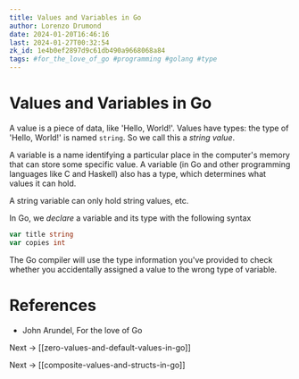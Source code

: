 ```yaml
---
title: Values and Variables in Go
author: Lorenzo Drumond
date: 2024-01-20T16:46:16
last: 2024-01-27T00:32:54
zk_id: 1e4b0ef2897d9c61db490a9668068a84
tags: #for_the_love_of_go #programming #golang #type
---
```



# Values and Variables in Go
A value is a piece of data, like 'Hello, World!'. Values have types: the type of 'Hello, World!' is named `string`. So we call this a _string value_.

A variable is a name identifying a particular place in the computer's memory that can store some specific value. A variable (in Go and other programming languages like C and Haskell) also has a type, which determines what values it can hold.

A string variable can only hold string values, etc.

In Go, we _declare_ a variable and its type with the following syntax
```go
var title string
var copies int
```

The Go compiler will use the type information you've provided to check whether you accidentally assigned a value to the wrong type of variable.

# References
- John Arundel, For the love of Go

Next -> [[zero-values-and-default-values-in-go]]

Next -> [[composite-values-and-structs-in-go]]
